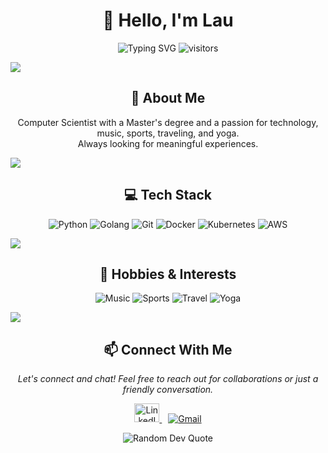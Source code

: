 <h1 align="center">👋 Hello, I'm Lau</h1>
<p align="center">
  <img src="https://readme-typing-svg.herokuapp.com?font=Fira+Code&pause=1000&color=89AC76&center=true&vCenter=true&width=435&lines=Computer+Scientist+(MSc);Musician+Wannabe;Tenis+Fan;Travel+Enthusiast;Yoga+Practitioner;Stay+Hard" alt="Typing SVG" />
  <img src="https://visitor-badge.laobi.icu/badge?page_id=lautalom.lautalom" alt="visitors"/>
</p>

<!-- Divider -->
<img src="https://user-images.githubusercontent.com/73097560/115834477-dbab4500-a447-11eb-908a-139a6edaec5c.gif">

<!-- About Me Section -->
<h2 align="center">🚀 About Me</h2>
<p align="center">
  Computer Scientist with a Master's degree and a passion for technology, music, sports, traveling, and yoga.
  <br>Always looking for meaningful experiences.
</p>

<!-- Divider -->
<img src="https://user-images.githubusercontent.com/73097560/115834477-dbab4500-a447-11eb-908a-139a6edaec5c.gif">

<!-- 
<!-- Featured Projects Section -->
<!-- <h2 align="center">🔥 Featured Projects</h2>

<p align="center">
  <a href="https://github.com/lautalom/project-one">
    <img align="center" src="https://github-readme-stats.vercel.app/api/pin/?username=lautalom&repo=project-one&theme=tokyonight&hide_border=true" />
  </a>
  <a href="https://github.com/lautalom/project-two">
    <img align="center" src="https://github-readme-stats.vercel.app/api/pin/?username=lautalom&repo=project-two&theme=tokyonight&hide_border=true" />
  </a>
</p>
  <a href="https://github.com/lautalom/project-four">
    <img align="center" src="https://github-readme-stats.vercel.app/api/pin/?username=lautalom&repo=project-four&theme=tokyonight&hide_border=true" />
  </a>
</p>

<p align="center">
  <a href="https://github.com/lautalom?tab=repositories">
    <img src="https://img.shields.io/badge/View%20All%20Repositories-2962FF?style=for-the-badge&logo=github&logoColor=white" alt="View All Repositories"/>
  </a>
</p>
-->

<!-- Tech Stack Section -->
<h2 align="center">💻 Tech Stack</h2>
<p align="center">
  <img src="https://img.shields.io/badge/Python-3776AB?style=for-the-badge&logo=python&logoColor=white" alt="Python"/>
  <img src="https://img.shields.io/badge/Go-00ADD8?style=for-the-badge&logo=go&logoColor=white" alt="Golang"/>
  <img src="https://img.shields.io/badge/Git-F05032?style=for-the-badge&logo=git&logoColor=white" alt="Git"/>
  <img src="https://img.shields.io/badge/Docker-2CA5E0?style=for-the-badge&logo=docker&logoColor=white" alt="Docker"/>
  <img src="https://img.shields.io/badge/Kubernetes-326CE5?style=for-the-badge&logo=kubernetes&logoColor=white" alt="Kubernetes"/>
  <img src="https://img.shields.io/badge/AWS-232F3E?style=for-the-badge&logo=amazon-aws&logoColor=white" alt="AWS"/>
</p>

<!-- Divider -->
<img src="https://user-images.githubusercontent.com/73097560/115834477-dbab4500-a447-11eb-908a-139a6edaec5c.gif">

<!-- Hobbies Section -->
<h2 align="center">🎵 Hobbies & Interests</h2>
<p align="center">
  <img src="https://img.shields.io/badge/Music-1DB954?style=for-the-badge&logo=spotify&logoColor=white" alt="Music"/>
  <img src="https://img.shields.io/badge/Sports-FF2625?style=for-the-badge&logo=nike&logoColor=white" alt="Sports"/>
  <img src="https://img.shields.io/badge/Travel-FF5A5F?style=for-the-badge&logo=airbnb&logoColor=white" alt="Travel"/>
  <img src="https://img.shields.io/badge/Yoga-8A2BE2?style=for-the-badge&logo=data:image/svg+xml;base64,PHN2ZyB4bWxucz0iaHR0cDovL3d3dy53My5vcmcvMjAwMC9zdmciIHZpZXdCb3g9IjAgMCAyNCAyNCI+PHBhdGggZmlsbD0id2hpdGUiIGQ9Ik0xMiwyQTEwLDEwIDAgMCwxIDIyLDEyQTEwLDEwIDAgMCwxIDEyLDIyQTEwLDEwIDAgMCwxIDIsMTJBMTAsMTAgMCAwLDEgMTIsMk0xMiw0QTgsOCAwIDAsMCA0LDEyQTgsOCAwIDAsMCAxMiwyMEE4LDggMCAwLDAgMjAsMTJBOCw4IDAgMCwwIDEyLDRNMTIsMTBBMiwyIDAgMCwxIDE0LDEyQTIsMiAwIDAsMSAxMiwxNEEyLDIgMCAwLDEgMTAsMTJBMiwyIDAgMCwxIDEyLDEwWiIgLz48L3N2Zz4=&logoColor=white" alt="Yoga"/>
</p>

<!-- Divider -->
<img src="https://user-images.githubusercontent.com/73097560/115834477-dbab4500-a447-11eb-908a-139a6edaec5c.gif">

<!-- Footer -->
<h2 align="center">📫 Connect With Me</h2>
<p align="center">
  <i>Let's connect and chat! Feel free to reach out for collaborations or just a friendly conversation.</i>
</p>

<p align="center">
  <a href="https://www.linkedin.com/in/lautaro-lombardi/">
    <img src="https://raw.githubusercontent.com/rahuldkjain/github-profile-readme-generator/master/src/images/icons/Social/linked-in-alt.svg" alt="LinkedIn" height="30" width="40" />
  </a>
  <a href="mailto:lautarolombardi19@gmail.com" style="margin-left: 10px;">
    <img src="https://img.shields.io/badge/Email-D14836?style=for-the-badge&logo=gmail&logoColor=white" alt="Gmail"/>
  </a>
</p>

<!-- Quote -->
<p align="center">
  <img src="https://quotes-github-readme.vercel.app/api?type=horizontal&theme=tokyonight" alt="Random Dev Quote"/>
</p>
